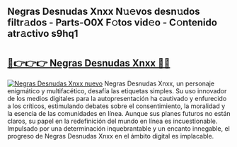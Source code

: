 ## Negras Desnudas Xnxx N𝚞𝚎vos desn𝚞dos filtr𝚊dos - Parts-O0X F𝚘tos vid𝚎o - C𝚘ntenido atr𝚊ctivo s9hq1

# <h2><a href="http://mb92842.tromn.icu/?c=Negras+Desnudas+Xnxx">🔗👉👉👉 Negras Desnudas Xnxx 🔗🔗</a></h2>

[![Negras Desnudas Xnxx nuevo](https://i.imgur.com/pEAQMta.gif)](http://mb92842.tromn.icu/?c=Negras+Desnudas+Xnxx)
Negras Desnudas Xnxx, un personaje enigmático y multifacético, desafía las etiquetas simples. Su uso innovador de los medios digitales para la autopresentación ha cautivado y enfurecido a los críticos, estimulando debates sobre el consentimiento, la moralidad y la esencia de las comunidades en línea. Aunque sus planes futuros no están claros, su papel en la redefinición del mundo en línea es incuestionable. Impulsado por una determinación inquebrantable y un encanto innegable, el progreso de Negras Desnudas Xnxx en el ámbito digital es implacable.
